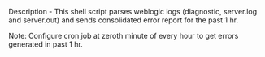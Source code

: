 Description - This shell script parses weblogic logs (diagnostic, server.log and server.out) and sends consolidated error report for the past 1 hr. 

Note: Configure cron job at zeroth minute of every hour to get errors generated in past 1 hr.